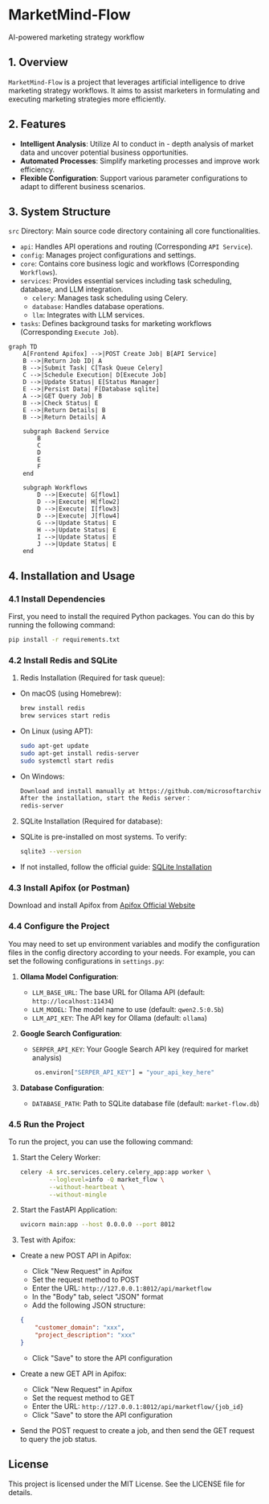 # MarketMind-Flow
AI-powered marketing strategy workflow

## 1. Overview
`MarketMind-Flow` is a project that leverages artificial intelligence to drive marketing strategy workflows. It aims to assist marketers in formulating and executing marketing strategies more efficiently.

## 2. Features
- **Intelligent Analysis**: Utilize AI to conduct in - depth analysis of market data and uncover potential business opportunities.
- **Automated Processes**: Simplify marketing processes and improve work efficiency.
- **Flexible Configuration**: Support various parameter configurations to adapt to different business scenarios.


## 3. System Structure
`src` Directory: Main source code directory containing all core functionalities.
- `api`: Handles API operations and routing (Corresponding `API Service`).
- `config`: Manages project configurations and settings.
- `core`: Contains core business logic and workflows (Corresponding `Workflows`).
- `services`: Provides essential services including task scheduling, database, and LLM integration.
    - `celery`: Manages task scheduling using Celery.
    - `database`: Handles database operations.
    - `llm`: Integrates with LLM services.
- `tasks`: Defines background tasks for marketing workflows (Corresponding `Execute Job`).

```mermaid
graph TD
    A[Frontend Apifox] -->|POST Create Job| B[API Service]
    B -->|Return Job ID| A
    B -->|Submit Task| C[Task Queue Celery]
    C -->|Schedule Execution| D[Execute Job]
    D -->|Update Status| E[Status Manager]
    E -->|Persist Data| F[Database sqlite]
    A -->|GET Query Job| B
    B -->|Check Status| E
    E -->|Return Details| B
    B -->|Return Details| A
    
    subgraph Backend Service
        B
        C
        D
        E
        F
    end
    
    subgraph Workflows
        D -->|Execute| G[flow1]
        D -->|Execute| H[flow2]
        D -->|Execute| I[flow3]
        D -->|Execute| J[flow4]
        G -->|Update Status| E
        H -->|Update Status| E
        I -->|Update Status| E
        J -->|Update Status| E
    end
```


## 4. Installation and Usage

### 4.1 Install Dependencies
First, you need to install the required Python packages. You can do this by running the following command:

```bash
pip install -r requirements.txt
```

### 4.2 Install Redis and SQLite
1. Redis Installation (Required for task queue):
 - On macOS (using Homebrew):
    ```bash
    brew install redis
    brew services start redis
    ```
 - On Linux (using APT):
    ```bash
    sudo apt-get update
    sudo apt-get install redis-server
    sudo systemctl start redis
    ```
 - On Windows:
    ```bash
    Download and install manually at https://github.com/microsoftarchive/redis/releases.
    After the installation, start the Redis server：
    redis-server
    ```
2. SQLite Installation (Required for database):
- SQLite is pre-installed on most systems. To verify:
    ```bash
    sqlite3 --version
    ```
- If not installed, follow the official guide: [SQLite Installation](https://sqlite.org/download.html)

### 4.3 Install Apifox (or Postman)
Download and install Apifox from [Apifox Official Website](https://apifox.com/)

### 4.4 Configure the Project
You may need to set up environment variables and modify the configuration files in the config directory according to your needs. For example, you can set the following configurations in ``settings.py``:

1. **Ollama Model Configuration**:
   - `LLM_BASE_URL`: The base URL for Ollama API (default: `http://localhost:11434`)
   - `LLM_MODEL`: The model name to use (default: `qwen2.5:0.5b`)
   - `LLM_API_KEY`: The API key for Ollama (default: `ollama`)

2. **Google Search Configuration**:
   - `SERPER_API_KEY`: Your Google Search API key (required for market analysis)
    ```bash
        os.environ["SERPER_API_KEY"] = "your_api_key_here"
    ```

3. **Database Configuration**:
   - `DATABASE_PATH`: Path to SQLite database file (default: `market-flow.db`)


### 4.5 Run the Project
To run the project, you can use the following command:
1. Start the Celery Worker:
    ```bash
    celery -A src.services.celery.celery_app:app worker \
            --loglevel=info -Q market_flow \
            --without-heartbeat \
            --without-mingle
    ```

2. Start the FastAPI Application:
    ```bash
    uvicorn main:app --host 0.0.0.0 --port 8012
    ```

3. Test with Apifox:

- Create a new POST API in Apifox:
    - Click "New Request" in Apifox
    - Set the request method to POST
    - Enter the URL: `http://127.0.0.1:8012/api/marketflow`
    - In the "Body" tab, select "JSON" format
    - Add the following JSON structure:
    ```json
    {
        "customer_domain": "xxx",
        "project_description": "xxx"
    }
    ```
    - Click "Save" to store the API configuration

- Create a new GET API in Apifox:
    - Click "New Request" in Apifox
    - Set the request method to GET
    - Enter the URL: `http://127.0.0.1:8012/api/marketflow/{job_id}`
    - Click "Save" to store the API configuration

- Send the POST request to create a job, and then send the GET request to query the job status.


## License
This project is licensed under the MIT License. See the LICENSE file for details.

